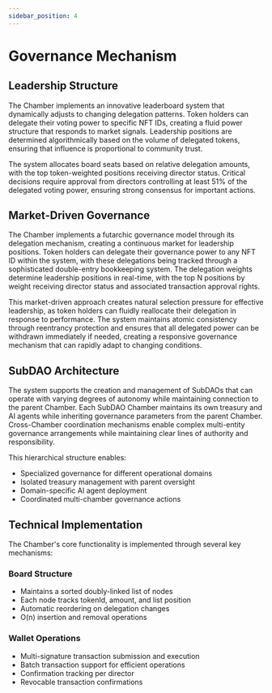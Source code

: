 ```yaml
---
sidebar_position: 4
---
```


# Governance Mechanism

## Leadership Structure

The Chamber implements an innovative leaderboard system that dynamically adjusts to changing delegation patterns. Token holders can delegate their voting power to specific NFT IDs, creating a fluid power structure that responds to market signals. Leadership positions are determined algorithmically based on the volume of delegated tokens, ensuring that influence is proportional to community trust.

The system allocates board seats based on relative delegation amounts, with the top token-weighted positions receiving director status. Critical decisions require approval from directors controlling at least 51% of the delegated voting power, ensuring strong consensus for important actions.

## Market-Driven Governance

The Chamber implements a futarchic governance model through its delegation mechanism, creating a continuous market for leadership positions. Token holders can delegate their governance power to any NFT ID within the system, with these delegations being tracked through a sophisticated double-entry bookkeeping system. The delegation weights determine leadership positions in real-time, with the top N positions by weight receiving director status and associated transaction approval rights.

This market-driven approach creates natural selection pressure for effective leadership, as token holders can fluidly reallocate their delegation in response to performance. The system maintains atomic consistency through reentrancy protection and ensures that all delegated power can be withdrawn immediately if needed, creating a responsive governance mechanism that can rapidly adapt to changing conditions.

## SubDAO Architecture

The system supports the creation and management of SubDAOs that can operate with varying degrees of autonomy while maintaining connection to the parent Chamber. Each SubDAO Chamber maintains its own treasury and AI agents while inheriting governance parameters from the parent Chamber. Cross-Chamber coordination mechanisms enable complex multi-entity governance arrangements while maintaining clear lines of authority and responsibility.

This hierarchical structure enables:
- Specialized governance for different operational domains
- Isolated treasury management with parent oversight
- Domain-specific AI agent deployment
- Coordinated multi-chamber governance actions

## Technical Implementation

The Chamber's core functionality is implemented through several key mechanisms:

### Board Structure
- Maintains a sorted doubly-linked list of nodes
- Each node tracks tokenId, amount, and list position
- Automatic reordering on delegation changes
- O(n) insertion and removal operations

### Wallet Operations
- Multi-signature transaction submission and execution
- Batch transaction support for efficient operations
- Confirmation tracking per director
- Revocable transaction confirmations 